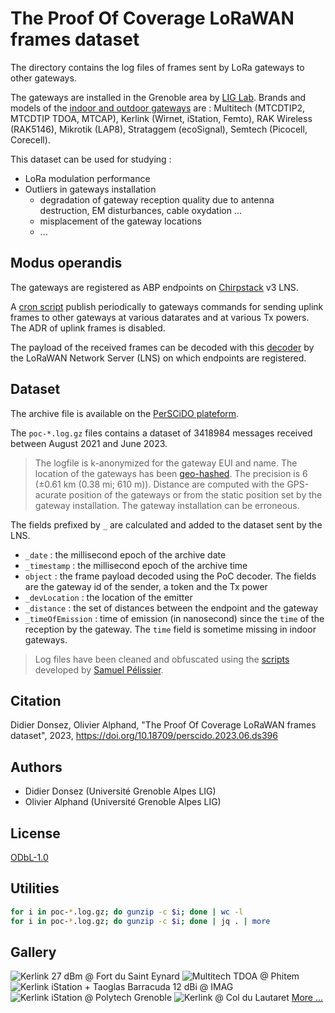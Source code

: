 # The Proof Of Coverage LoRaWAN frames dataset

The directory contains the log files of frames sent by LoRa gateways to other gateways.

The gateways are installed in the Grenoble area by [LIG Lab](https://www.liglab.fr/). Brands and models of the [indoor and outdoor gateways](https://campusiot.github.io/images/gallery.html) are : Multitech (MTCDTIP2, MTCDTIP TDOA, MTCAP), Kerlink (Wirnet, iStation, Femto), RAK Wireless (RAK5146), Mikrotik (LAP8), Strataggem (ecoSignal), Semtech (Picocell, Corecell).

This dataset can be used for studying :
* LoRa modulation performance
* Outliers in gateways installation
  * degradation of gateway reception quality due to antenna destruction, EM disturbances, cable oxydation ...
  * misplacement of the gateway locations
  * ...


## Modus operandis

The gateways are registered as ABP endpoints on [Chirpstack](https://www.chirpstack.io/) v3 LNS.

A [cron script](./scripts) publish periodically to gateways commands for sending uplink frames to other gateways at various datarates and at various Tx powers. The ADR of uplink frames is disabled.

The payload of the received frames can be decoded with this [decoder](scripts/poc_decoder.js) by the LoRaWAN Network Server (LNS) on which endpoints are registered.

## Dataset

The archive file is available on the [PerSCiDO plateform](https://perscido.univ-grenoble-alpes.fr/datasets/DS396).

The ```poc-*.log.gz``` files contains a dataset of 3418984 messages received between August 2021 and June 2023.

> The logfile is k-anonymized for the gateway EUI and name. The location of the gateways has been [geo-hashed](https://en.wikipedia.org/wiki/Geohash). The precision is 6 (±0.61 km (0.38 mi; 610 m)). Distance are computed with the GPS-acurate position of the gateways or from the static position set by the gateway installation. The gateway installation can be erroneous.

The fields prefixed by ```_``` are calculated and added to the dataset sent by the LNS.

* ```_date``` : the millisecond epoch of the archive date
* ```_timestamp``` : the millisecond epoch of the archive time
* ```object``` : the frame payload decoded using the PoC decoder. The fields are the gateway id of the sender, a token and the Tx power
* ```_devLocation``` : the location of the emitter
* ```_distance``` : the set of distances between the endpoint and the gateway 
* ```_timeOfEmission``` : time of emission (in nanosecond) since the ```time``` of the reception by the gateway. The ```time``` field is sometime missing in indoor gateways.

> Log files have been cleaned and obfuscated using the [scripts](https://gitlab.inria.fr/spelissi/wisec-2022-reproductibility/-/tree/master/code) developed by [Samuel Pélissier](https://orcid.org/0000-0002-3554-2585).

## Citation

Didier Donsez, Olivier Alphand, "The Proof Of Coverage LoRaWAN frames dataset", 2023, https://doi.org/10.18709/perscido.2023.06.ds396

## Authors

* Didier Donsez (Université Grenoble Alpes LIG)
* Olivier Alphand (Université Grenoble Alpes LIG)

## License
[ODbL-1.0](LICENSE.txt)

## Utilities

```bash
for i in poc-*.log.gz; do gunzip -c $i; done | wc -l
for i in poc-*.log.gz; do gunzip -c $i; done | jq . | more
```

## Gallery
![Kerlink 27 dBm @ Fort du Saint Eynard](https://campusiot.github.io/images/media/large/kerlink-sainteynard.jpg)
![Multitech TDOA @ Phitem](https://campusiot.github.io/images/media/large/multitech+rtk-01.jpg)
![Kerlink iStation + Taoglas Barracuda 12 dBi @ IMAG](https://campusiot.github.io/images/media/large/stations-kerlink-imag.jpg)
![Kerlink iStation @ Polytech Grenoble](https://campusiot.github.io/images/media/large/station-kerlink-polytech.jpg)
![Kerlink @ Col du Lautaret](https://campusiot.github.io/images/media/large/station-kerlink-lautaret.jpg)
[More ...](https://campusiot.github.io/images)